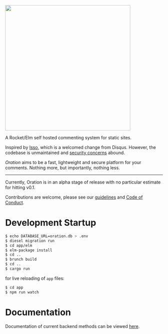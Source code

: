 <img src="https://libbum.github.io/oration/logo_wbl.svg" width=400 px />

A Rocket/Elm self hosted commenting system for static sites.

Inspired by [Isso](https://posativ.org/isso/), which is a welcomed change from Disqus.
However, the codebase is unmaintained and [security concerns](https://axiomatic.neophilus.net/posts/2017-04-16-from-disqus-to-isso.html) abound.

*Oration* aims to be a fast, lightweight and secure platform for your comments. Nothing more, but importantly, nothing less.

---

Currently, Oration is in an alpha stage of release with no particular estimate for hitting v0.1.

Contributions are welcome, please see our [guidelines](CONTRIBUTING.md) and [Code of Conduct](CODE_OF_CONDUCT.md).

# Development Startup

```bash
$ echo DATABASE_URL=oration.db > .env
$ diesel migration run
$ cd app/elm
$ elm-package install
$ cd ..
$ brunch build
$ cd ..
$ cargo run
```

for live reloading of `app` files:

```bash
$ cd app
$ npm run watch
```

# Documentation

Documentation of current backend methods can be viewed [here](https://libbum.github.io/oration/oration/index.html).

